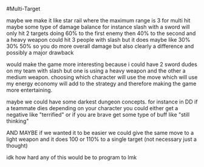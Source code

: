 #Multi-Target 

maybe we make it like star rail where the maximum range is 3 for multi hit maybe some type of damage balance for instance
slash with a sword will only hit 2 targets doing 60% to the first enemy then 40% to the second
and a heavy weapon could hit 3 people with slash but it does maybe like 30% 30% 50% so you do more overall damage but also clearly a difference and possibly a major drawback

would make the game more interesting because i could have 2 sword dudes on my team with slash but one is using a heavy weapon and the other a medium weapon. choosing which character will use the move which will use my energy economy will add to the strategy and therefore making the game more entertaining.

maybe we could have some darkest dungeon concepts. for instance in DD if a teammate dies depending on your character you could either get a negative like "terrified" or if you are brave get some type of buff like "still thinking" 

AND MAYBE if we wanted it to be easier we could give the same move to a light weapon and it does 100 or 110% to a single target (not necessary just a thought)

idk how hard any of this would be to program to lmk
